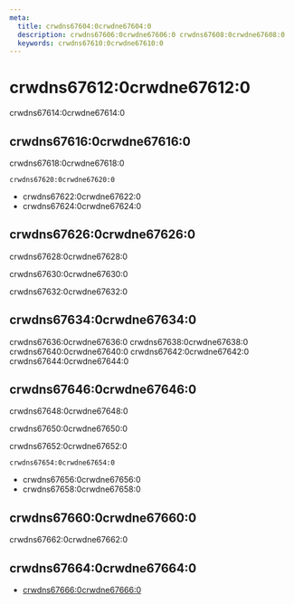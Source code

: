 ```yaml
---
meta:
  title: crwdns67604:0crwdne67604:0
  description: crwdns67606:0crwdne67606:0 crwdns67608:0crwdne67608:0
  keywords: crwdns67610:0crwdne67610:0
---
```


# crwdns67612:0crwdne67612:0
crwdns67614:0crwdne67614:0

<entry-ad />

## crwdns67616:0crwdne67616:0
crwdns67618:0crwdne67618:0

`crwdns67620:0crwdne67620:0`
- crwdns67622:0crwdne67622:0
- crwdns67624:0crwdne67624:0


## crwdns67626:0crwdne67626:0
crwdns67628:0crwdne67628:0

  crwdns67630:0crwdne67630:0

  crwdns67632:0crwdne67632:0

## crwdns67634:0crwdne67634:0
crwdns67636:0crwdne67636:0
<alert type="success">crwdns67638:0crwdne67638:0</alert>
<alert type="info">crwdns67640:0crwdne67640:0</alert>
<alert type="warning">crwdns67642:0crwdne67642:0</alert>
<alert type="error">crwdns67644:0crwdne67644:0</alert>

## crwdns67646:0crwdne67646:0
crwdns67648:0crwdne67648:0

  crwdns67650:0crwdne67650:0

  crwdns67652:0crwdne67652:0

  `crwdns67654:0crwdne67654:0`
  - crwdns67656:0crwdne67656:0
  - crwdns67658:0crwdne67658:0

## crwdns67660:0crwdne67660:0
crwdns67662:0crwdne67662:0

## crwdns67664:0crwdne67664:0
  - [crwdns67666:0crwdne67666:0]()

<doc-footer />
